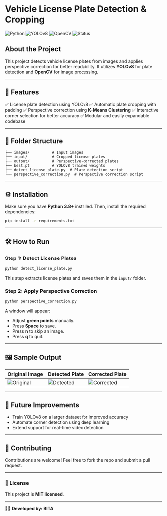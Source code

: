 # Vehicle License Plate Detection & Cropping

![Python](https://img.shields.io/badge/Python-3.8%2B-blue)
![YOLOv8](https://img.shields.io/badge/YOLOv8-Detection-orange)
![OpenCV](https://img.shields.io/badge/OpenCV-Image_Processing-red)
![Status](https://img.shields.io/badge/Status-Active-success)

##  About the Project
This project detects vehicle license plates from images and applies perspective correction for better readability. It utilizes **YOLOv8** for plate detection and **OpenCV** for image processing.

---

## 📌 Features

✅ License plate detection using YOLOv8 
✅ Automatic plate cropping with padding
✅ Perspective correction using **K-Means Clustering**
✅ Interactive corner selection for better accuracy
✅ Modular and easily expandable codebase

---

## 📂 Folder Structure
```
├── images/          # Input images
├── input/           # Cropped license plates
├── output/          # Perspective-corrected plates
├── best.pt          # YOLOv8 trained weights
├── detect_license_plate.py  # Plate detection script
└── perspective_correction.py  # Perspective correction script
```

---

## ⚙️ Installation
Make sure you have **Python 3.8+** installed. Then, install the required dependencies:
```bash
pip install -r requirements.txt
```

---

## 🛠️ How to Run
### **Step 1: Detect License Plates**
```bash
python detect_license_plate.py
```
This step extracts license plates and saves them in the `input/` folder.

### **Step 2: Apply Perspective Correction**
```bash
python perspective_correction.py
```
A window will appear:
- Adjust **green points** manually.
- Press **Space** to save.
- Press **n** to skip an image.
- Press **q** to quit.

---

## 🖼️ Sample Output
| Original Image | Detected Plate | Corrected Plate |
|---------------|---------------|-----------------|
| ![Original](https://via.placeholder.com/150) | ![Detected](https://via.placeholder.com/150) | ![Corrected](https://via.placeholder.com/150) |

---

## 🚀 Future Improvements
- Train YOLOv8 on a larger dataset for improved accuracy
- Automate corner detection using deep learning
- Extend support for real-time video detection

---

## 🤝 Contributing
Contributions are welcome! Feel free to fork the repo and submit a pull request.

---

### 📜 License
This project is **MIT licensed**.

---

**👨‍💻 Developed by:  BITA**

